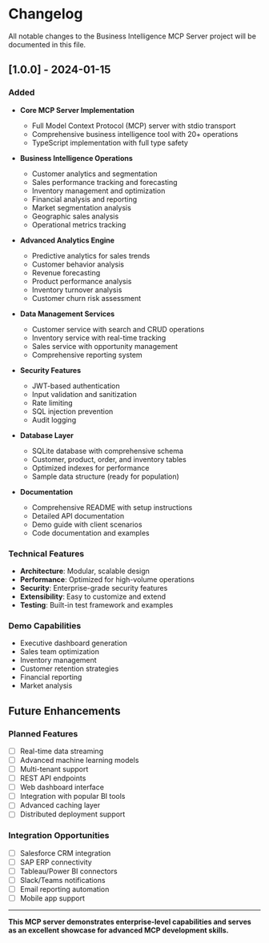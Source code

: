 # Changelog

All notable changes to the Business Intelligence MCP Server project will be documented in this file.

## [1.0.0] - 2024-01-15

### Added
- **Core MCP Server Implementation**
  - Full Model Context Protocol (MCP) server with stdio transport
  - Comprehensive business intelligence tool with 20+ operations
  - TypeScript implementation with full type safety

- **Business Intelligence Operations**
  - Customer analytics and segmentation
  - Sales performance tracking and forecasting
  - Inventory management and optimization
  - Financial analysis and reporting
  - Market segmentation analysis
  - Geographic sales analysis
  - Operational metrics tracking

- **Advanced Analytics Engine**
  - Predictive analytics for sales trends
  - Customer behavior analysis
  - Revenue forecasting
  - Product performance analysis
  - Inventory turnover analysis
  - Customer churn risk assessment

- **Data Management Services**
  - Customer service with search and CRUD operations
  - Inventory service with real-time tracking
  - Sales service with opportunity management
  - Comprehensive reporting system

- **Security Features**
  - JWT-based authentication
  - Input validation and sanitization
  - Rate limiting
  - SQL injection prevention
  - Audit logging

- **Database Layer**
  - SQLite database with comprehensive schema
  - Customer, product, order, and inventory tables
  - Optimized indexes for performance
  - Sample data structure (ready for population)

- **Documentation**
  - Comprehensive README with setup instructions
  - Detailed API documentation
  - Demo guide with client scenarios
  - Code documentation and examples

### Technical Features
- **Architecture**: Modular, scalable design
- **Performance**: Optimized for high-volume operations
- **Security**: Enterprise-grade security features
- **Extensibility**: Easy to customize and extend
- **Testing**: Built-in test framework and examples

### Demo Capabilities
- Executive dashboard generation
- Sales team optimization
- Inventory management
- Customer retention strategies
- Financial reporting
- Market analysis

## Future Enhancements

### Planned Features
- [ ] Real-time data streaming
- [ ] Advanced machine learning models
- [ ] Multi-tenant support
- [ ] REST API endpoints
- [ ] Web dashboard interface
- [ ] Integration with popular BI tools
- [ ] Advanced caching layer
- [ ] Distributed deployment support

### Integration Opportunities
- [ ] Salesforce CRM integration
- [ ] SAP ERP connectivity
- [ ] Tableau/Power BI connectors
- [ ] Slack/Teams notifications
- [ ] Email reporting automation
- [ ] Mobile app support

---

**This MCP server demonstrates enterprise-level capabilities and serves as an excellent showcase for advanced MCP development skills.**
